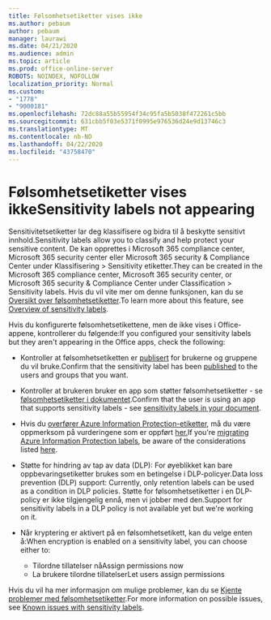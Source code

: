 ```yaml
---
title: Følsomhetsetiketter vises ikke
ms.author: pebaum
author: pebaum
manager: laurawi
ms.date: 04/21/2020
ms.audience: admin
ms.topic: article
ms.prod: office-online-server
ROBOTS: NOINDEX, NOFOLLOW
localization_priority: Normal
ms.custom:
- "1778"
- "9000181"
ms.openlocfilehash: 72dc88a55b55954f34c95fa5b5038f472261c5bb
ms.sourcegitcommit: 631cbb5f03e5371f0995e976536d24e9d13746c3
ms.translationtype: MT
ms.contentlocale: nb-NO
ms.lasthandoff: 04/22/2020
ms.locfileid: "43758470"
---
```

# <a name="sensitivity-labels-not-appearing"></a><span data-ttu-id="7cb12-102">Følsomhetsetiketter vises ikke</span><span class="sxs-lookup"><span data-stu-id="7cb12-102">Sensitivity labels not appearing</span></span>

<span data-ttu-id="7cb12-103">Sensitivitetsetiketter lar deg klassifisere og bidra til å beskytte sensitivt innhold.</span><span class="sxs-lookup"><span data-stu-id="7cb12-103">Sensitivity labels allow you to classify and help protect your sensitive content.</span></span> <span data-ttu-id="7cb12-104">De kan opprettes i Microsoft 365 compliance center, Microsoft 365 security center eller Microsoft 365 security & Compliance Center under Klassifisering > Sensitivity etiketter.</span><span class="sxs-lookup"><span data-stu-id="7cb12-104">They can be created in the Microsoft 365 compliance center, Microsoft 365 security center, or Microsoft 365 security & Compliance Center under Classification > Sensitivity labels.</span></span> <span data-ttu-id="7cb12-105">Hvis du vil vite mer om denne funksjonen, kan du se [Oversikt over følsomhetsetiketter](https://docs.microsoft.com/office365/securitycompliance/sensitivity-labels).</span><span class="sxs-lookup"><span data-stu-id="7cb12-105">To learn more about this feature, see [Overview of sensitivity labels](https://docs.microsoft.com/office365/securitycompliance/sensitivity-labels).</span></span>

<span data-ttu-id="7cb12-106">Hvis du konfigurerte følsomhetsetikettene, men de ikke vises i Office-appene, kontrollerer du følgende:</span><span class="sxs-lookup"><span data-stu-id="7cb12-106">If you configured your sensitivity labels but they aren't appearing in the Office apps, check the following:</span></span>

- <span data-ttu-id="7cb12-107">Kontroller at følsomhetsetiketten er [publisert](https://docs.microsoft.com/Office365/SecurityCompliance/sensitivity-labels#what-label-policies-can-do) for brukerne og gruppene du vil bruke.</span><span class="sxs-lookup"><span data-stu-id="7cb12-107">Confirm that the sensitivity label has been [published](https://docs.microsoft.com/Office365/SecurityCompliance/sensitivity-labels#what-label-policies-can-do) to the users and groups that you want.</span></span>

- <span data-ttu-id="7cb12-108">Kontroller at brukeren bruker en app som støtter følsomhetsetiketter - se [følsomhetsetiketter i dokumentet](https://support.office.com/article/apply-sensitivity-labels-to-your-documents-and-email-within-office-2f96e7cd-d5a4-403b-8bd7-4cc636bae0f9?#bkmk_whereavailable).</span><span class="sxs-lookup"><span data-stu-id="7cb12-108">Confirm that the user is using an app that supports sensitivity labels - see [sensitivity labels in your document](https://support.office.com/article/apply-sensitivity-labels-to-your-documents-and-email-within-office-2f96e7cd-d5a4-403b-8bd7-4cc636bae0f9?#bkmk_whereavailable).</span></span>

- <span data-ttu-id="7cb12-109">Hvis du [overfører Azure Information Protection-etiketter](https://docs.microsoft.com/azure/information-protection/configure-policy-migrate-labels), må du være oppmerksom på vurderingene som er oppført [her.](https://docs.microsoft.com/azure/information-protection/configure-policy-migrate-labels#considerations-for-unified-labels)</span><span class="sxs-lookup"><span data-stu-id="7cb12-109">If you're [migrating Azure Information Protection labels](https://docs.microsoft.com/azure/information-protection/configure-policy-migrate-labels), be aware of the considerations listed [here](https://docs.microsoft.com/azure/information-protection/configure-policy-migrate-labels#considerations-for-unified-labels).</span></span>

- <span data-ttu-id="7cb12-110">Støtte for hindring av tap av data (DLP): For øyeblikket kan bare oppbevaringsetiketter brukes som en betingelse i DLP-policyer.</span><span class="sxs-lookup"><span data-stu-id="7cb12-110">Data loss prevention (DLP) support: Currently, only retention labels can be used as a condition in DLP policies.</span></span>  <span data-ttu-id="7cb12-111">Støtte for følsomhetsetiketter i en DLP-policy er ikke tilgjengelig ennå, men vi jobber med den.</span><span class="sxs-lookup"><span data-stu-id="7cb12-111">Support for sensitivity labels in a DLP policy is not available yet but we're working on it.</span></span>

- <span data-ttu-id="7cb12-112">Når kryptering er aktivert på en følsomhetsetikett, kan du velge enten å:</span><span class="sxs-lookup"><span data-stu-id="7cb12-112">When encryption is enabled on a sensitivity label, you can choose either to:</span></span>
    - <span data-ttu-id="7cb12-113">Tilordne tillatelser nå</span><span class="sxs-lookup"><span data-stu-id="7cb12-113">Assign permissions now</span></span>
    - <span data-ttu-id="7cb12-114">La brukere tilordne tillatelser</span><span class="sxs-lookup"><span data-stu-id="7cb12-114">Let users assign permissions</span></span>


<span data-ttu-id="7cb12-115">Hvis du vil ha mer informasjon om mulige problemer, kan du se [Kjente problemer med følsomhetsetiketter](https://support.office.com/article/known-issues-with-sensitivity-labels-in-office-b169d687-2bbd-4e21-a440-7da1b2743edc).</span><span class="sxs-lookup"><span data-stu-id="7cb12-115">For more information on possible issues, see [Known issues with sensitivity labels](https://support.office.com/article/known-issues-with-sensitivity-labels-in-office-b169d687-2bbd-4e21-a440-7da1b2743edc).</span></span>